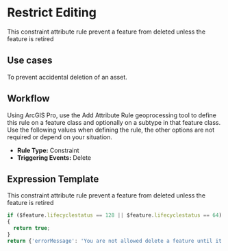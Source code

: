 # Restrict Editing

This constraint attribute rule prevent a feature from deleted unless the feature is retired

## Use cases

To prevent accidental deletion of an asset.

## Workflow

Using ArcGIS Pro, use the Add Attribute Rule geoprocessing tool to define this rule on a feature class and optionally on a subtype in that feature class.  Use the following values when defining the rule, the other options are not required or depend on your situation.
  
  - **Rule Type:** Constraint
  - **Triggering Events:** Delete

## Expression Template

This constraint attribute rule prevent a feature from deleted unless the feature is retired

```js
if ($feature.lifecyclestatus == 128 || $feature.lifecyclestatus == 64)
{
  return true;
}
return {'errorMessage': 'You are not allowed delete a feature until it is retired'};

```
